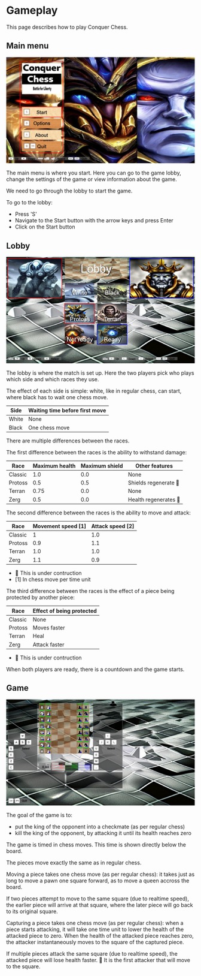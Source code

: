 # Gameplay

This page describes how to play Conquer Chess.

## Main menu

![Main menu screen v0.8](screenshots/20250619_1.jpg)

The main menu is where you start. Here you can go to the game lobby,
change the settings of the game or view information about the game.

We need to go through the lobby to start the game.

To go to the lobby:

- Press 'S'
- Navigate to the Start button with the arrow keys and press Enter
- Click on the Start button

## Lobby

![Lobby screen v0.8](screenshots/20250619_2.jpg)

The lobby is where the match is set up.
Here the two players pick who plays which side
and which races they use.

The effect of each side is simple: white, like in regular chess, can start,
where black has to wait one chess move.

Side |Waiting time before first move
-----|-------------------------------
White|None
Black|One chess move

There are multiple differences between the races.

The first difference between the races is the ability to withstand
damage:

<!-- markdownlint-disable MD013 --><!-- Tables cannot be split up over lines, hence will break 80 characters per line -->

Race   |Maximum health     |Maximum shield|Other features
-------|-------------------|--------------|------------------
Classic|1.0                |0.0           |None
Protoss|0.5                |0.5           |Shields regenerate :construction:
Terran |0.75               |0.0           |None
Zerg   |0.5                |0.0           |Health regenerates :construction:

<!-- markdownlint-enable MD013 -->

The second difference between the races is the ability to move and attack:

<!-- markdownlint-disable MD013 --><!-- Tables cannot be split up over lines, hence will break 80 characters per line -->

Race   |Movement speed [1] |Attack speed [2]
-------|-------------------|------------------
Classic|1                  |1.0
Protoss|0.9                |1.1
Terran |1.0                |1.0
Zerg   |1.1                |0.9

<!-- markdownlint-enable MD013 -->

- :construction: This is under contruction
- [1] In chess move per time unit

The third difference between the races is the effect of a piece being
protected by another piece:

<!-- markdownlint-disable MD013 --><!-- Tables cannot be split up over lines, hence will break 80 characters per line -->

Race   |Effect of being protected
-------|-------------------------
Classic|None
Protoss|Moves faster
Terran |Heal
Zerg   |Attack faster

- :construction: This is under contruction

<!-- markdownlint-enable MD013 -->

When both players are ready, there is a countdown and the game starts.

## Game

![Game screen v0.8](screenshots/20250622_3.jpg)

The goal of the game is to:

- put the king of the opponent into a checkmate (as per regular chess)
- kill the king of the opponent, by attacking it until its health reaches zero

The game is timed in chess moves.
This time is shown directly below the board.

The pieces move exactly the same as in regular chess.

Moving a piece takes one chess move (as per regular chess):
it takes just as long to move a pawn one square forward,
as to move a queen accross the board.

If two pieces attempt to move to the same square (due to realtime speed),
the earlier piece will arrive at that square,
where the later piece will go back to its original square.

Capturing a piece takes one chess move (as per regular chess):
when a piece starts attacking, it will take one time unit
to lower the health of the attacked piece to zero.
When the health of the attacked piece reaches zero,
the attacker instantaneously moves to the square of the
captured piece.

If multiple pieces attack the same square (due to realtime speed),
the attacked piece will lose health faster.
:construction: It is the first attacker that will move to the square.

